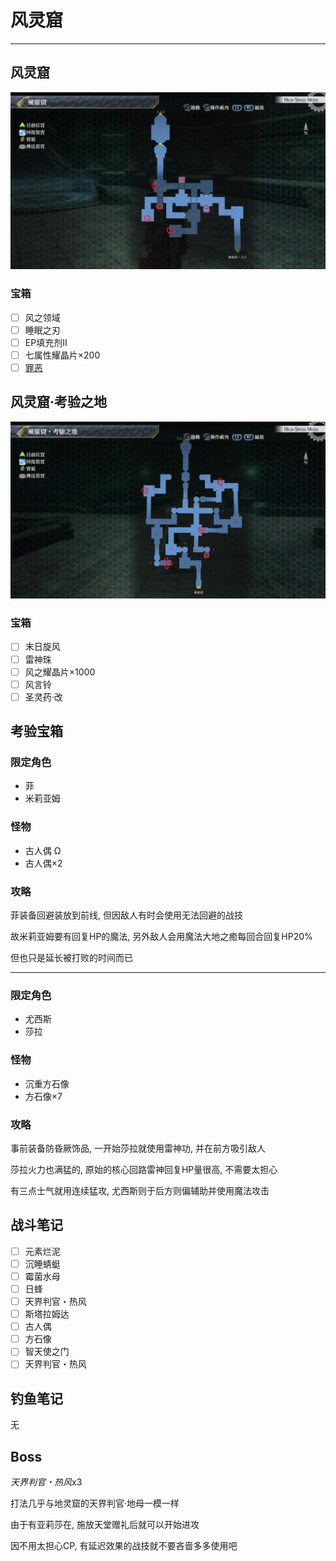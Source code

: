 # 风灵窟

---

## 风灵窟

![风灵窟](../images/map_风灵窟1.jpg)

### 宝箱

- [ ]  风之领域
- [ ]  睡眠之刃
- [ ]  EP填充剂II
- [ ]  七属性耀晶片×200
- [ ]  [罪恶](/game/TheLegendOfHeroes/SenNoKiseki2/quartz/罪恶.md#罪恶)

## 风灵窟·考验之地

![风灵窟·考验之地](../images/map_风灵窟2.jpg)

### 宝箱

- [ ]  末日旋风
- [ ]  雷神珠
- [ ]  风之耀晶片×1000
- [ ]  风言铃
- [ ]  圣灵药·改

## 考验宝箱

### 限定角色

- 菲
- 米莉亚姆

### 怪物

- 古人偶 Ω
- 古人偶×2

### 攻略

菲装备回避装放到前线, 但因敌人有时会使用无法回避的战技

故米莉亚姆要有回复HP的魔法, 另外敌人会用魔法大地之癒每回合回复HP20%

但也只是延长被打败的时间而已

---

### 限定角色

- 尤西斯
- 莎拉

### 怪物

- 沉重方石像
- 方石像×7

### 攻略

事前装备防昏厥饰品, 一开始莎拉就使用雷神功, 并在前方吸引敌人

莎拉火力也满猛的, 原始的核心回路雷神回复HP量很高, 不需要太担心

有三点士气就用连续猛攻, 尤西斯则于后方则偏辅助并使用魔法攻击

## 战斗笔记

- [ ] 元素烂泥
- [ ] 沉睡蜻蜓
- [ ] 霉菌水母
- [ ] 日蜂
- [ ] 天界判官・热风
- [ ] 斯塔拉姆达
- [ ] 古人偶
- [ ] 方石像
- [ ] 智天使之门
- [ ] 天界判官・热风

## 钓鱼笔记

无

## Boss

*天界判官・热风*x3

打法几乎与地灵窟的天界判官‧地母一模一样

由于有亚莉莎在, 施放天堂赠礼后就可以开始进攻

因不用太担心CP, 有延迟效果的战技就不要吝啬多多使用吧